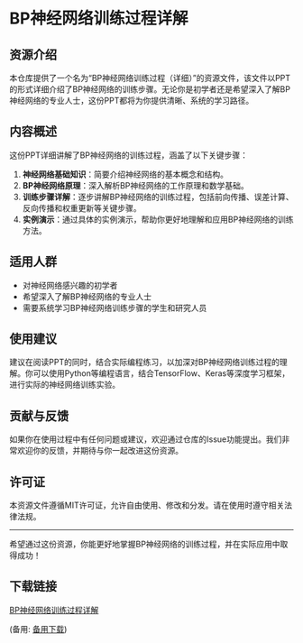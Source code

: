 # BP神经网络训练过程详解

## 资源介绍

本仓库提供了一个名为“BP神经网络训练过程（详细）”的资源文件，该文件以PPT的形式详细介绍了BP神经网络的训练步骤。无论你是初学者还是希望深入了解BP神经网络的专业人士，这份PPT都将为你提供清晰、系统的学习路径。

## 内容概述

这份PPT详细讲解了BP神经网络的训练过程，涵盖了以下关键步骤：

1. **神经网络基础知识**：简要介绍神经网络的基本概念和结构。
2. **BP神经网络原理**：深入解析BP神经网络的工作原理和数学基础。
3. **训练步骤详解**：逐步讲解BP神经网络的训练过程，包括前向传播、误差计算、反向传播和权重更新等关键步骤。
4. **实例演示**：通过具体的实例演示，帮助你更好地理解和应用BP神经网络的训练方法。

## 适用人群

- 对神经网络感兴趣的初学者
- 希望深入了解BP神经网络的专业人士
- 需要系统学习BP神经网络训练步骤的学生和研究人员

## 使用建议

建议在阅读PPT的同时，结合实际编程练习，以加深对BP神经网络训练过程的理解。你可以使用Python等编程语言，结合TensorFlow、Keras等深度学习框架，进行实际的神经网络训练实验。

## 贡献与反馈

如果你在使用过程中有任何问题或建议，欢迎通过仓库的Issue功能提出。我们非常欢迎你的反馈，并期待与你一起改进这份资源。

## 许可证

本资源文件遵循MIT许可证，允许自由使用、修改和分发。请在使用时遵守相关法律法规。

---

希望通过这份资源，你能更好地掌握BP神经网络的训练过程，并在实际应用中取得成功！

## 下载链接
[BP神经网络训练过程详解](https://pan.quark.cn/s/8a3f275804a6) 

(备用: [备用下载](https://pan.baidu.com/s/1UvuPoenPUrNatOqqNOXXVg?pwd=1234))
